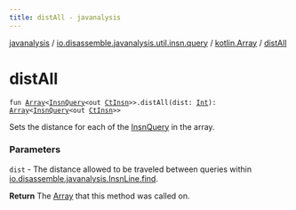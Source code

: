```yaml
---
title: distAll - javanalysis
---
```


[javanalysis](../../index.html) / [io.disassemble.javanalysis.util.insn.query](../index.html) / [kotlin.Array](index.html) / [distAll](./dist-all.html)

# distAll

`fun `[`Array`](https://kotlinlang.org/api/latest/jvm/stdlib/kotlin/-array/index.html)`<`[`InsnQuery`](../-insn-query/index.html)`<out `[`CtInsn`](../../io.disassemble.javanalysis.insn/-ct-insn/index.html)`>>.distAll(dist: `[`Int`](https://kotlinlang.org/api/latest/jvm/stdlib/kotlin/-int/index.html)`): `[`Array`](https://kotlinlang.org/api/latest/jvm/stdlib/kotlin/-array/index.html)`<`[`InsnQuery`](../-insn-query/index.html)`<out `[`CtInsn`](../../io.disassemble.javanalysis.insn/-ct-insn/index.html)`>>`

Sets the distance for each of the [InsnQuery](../-insn-query/index.html) in the array.

### Parameters

`dist` - The distance allowed to be traveled between queries within [io.disassemble.javanalysis.InsnLine.find](../../io.disassemble.javanalysis/-insn-line/find.html).

**Return**
The [Array](https://kotlinlang.org/api/latest/jvm/stdlib/kotlin/-array/index.html) that this method was called on.

